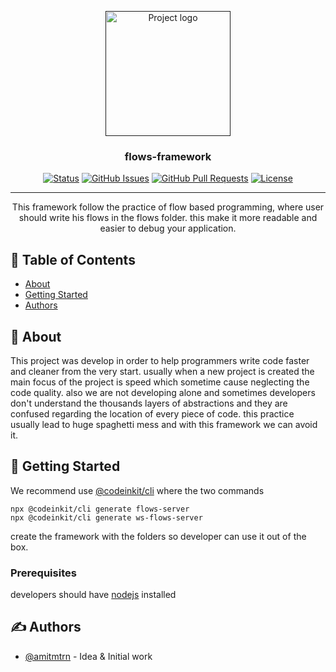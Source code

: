 <p align="center">
  <a href="" rel="noopener">
 <img width=200px height=200px src="https://i.imgur.com/6wj0hh6.jpg" alt="Project logo"></a>
</p>

<h3 align="center">flows-framework</h3>

<div align="center">

[![Status](https://img.shields.io/badge/status-active-success.svg)]()
[![GitHub Issues](https://img.shields.io/github/issues/kylelobo/The-Documentation-Compendium.svg)](https://github.com/codeinkit/flows-framework/issues)
[![GitHub Pull Requests](https://img.shields.io/github/issues-pr/kylelobo/The-Documentation-Compendium.svg)](https://github.com/codeinkit/flows-framework/pulls)
[![License](https://img.shields.io/badge/license-MIT-blue.svg)](/LICENSE)

</div>

---

<p align="center">
This framework follow the practice of flow based programming, 
where user should write his flows in the flows folder. 
this make it more readable and easier to debug your application.
    <br> 
</p>

## 📝 Table of Contents

- [About](#about)
- [Getting Started](#getting_started)
- [Authors](#authors)

## 🧐 About

This project was develop in order to help programmers write code faster and cleaner from the very start.
usually when a new project is created the main focus of the project is speed which sometime cause neglecting the code quality.
also we are not developing alone and sometimes developers don't understand the thousands layers of abstractions and they are confused regarding the location of every piece of code.
this practice usually lead to huge spaghetti mess and with this framework we can avoid it.

## 🏁 Getting Started

We recommend use [@codeinkit/cli](https://www.npmjs.com/package/@codeinkit/cli) where the two commands

```
npx @codeinkit/cli generate flows-server
npx @codeinkit/cli generate ws-flows-server
```

create the framework with the folders so developer can use it out of the box.

### Prerequisites

developers should have [nodejs](https://nodejs.org/en/) installed

## ✍️ Authors

- [@amitmtrn](https://github.com/amitmtrn) - Idea & Initial work
